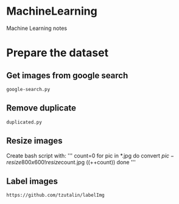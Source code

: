 # MachineLearning
Machine Learning notes


#	Prepare the dataset
##	Get images from google search
	google-search.py
##	Remove duplicate
	duplicated.py
##	Resize images
Create bash script with:
'''
count=0
for pic in *.jpg
do
 convert $pic -resize 800x600! resize$count.jpg
 ((++count))
done
'''
##	Label images
	https://github.com/tzutalin/labelImg
